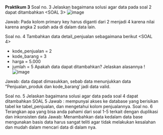 **Praktikum 3**
Soal no. 3
Jelaskan bagaimana solusi agar data pada soal 2 dapat ditambahkan <SOAL 3>
![image](https://github.com/arizatus233/Learn_Phpmyadmin/assets/160198966/b1f57292-0e38-47fe-a8df-f7621d85c00e)

Jawab: Pada kolom primary key harus diganti dari 2 menjadi 4 karena nilai karena angka 2 sudah ada di dalam data lain.

Soal no. 4
Tambahkan data detail_penjualan sebagaimana berikut <SOAL 4>
- kode_penjualan = 2
- kode_barang = 3
- harga = 5.000
- jumlah = 5
Apakah data dapat ditambahkan? Jelaskan alasannya !
![image](https://github.com/arizatus233/Learn_Phpmyadmin/assets/160198966/b61bd353-0502-41a7-84f2-149f7a649dba)

Jawab: data dapat dimasukkan, sebab data menunjukkan data “Penjualan_produk dan kode_barang’ jadi data valid.

Soal no. 5
Jelaskan bagaimana solusi agar data pada soal 4 dapat ditambahkan SOAL 5
Jawab : mempunyai akses ke database yang berisikan tabel ke tabel_penjualan, dan mengetahui kolom penjualannya.
Soal no. 6
Terangkan apa yang bisa anda pahami dari soal 1-5 terkait dengan duplikasi dan inkonsisten data
Jawab: Menambahkan data kedalam data base mengunakan basis data harus sangat teliti agar tidak melakukan kesalahan dan mudah dalam mencari data di dalam nya.

